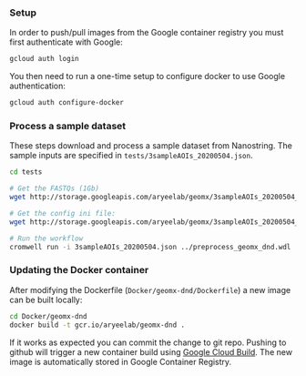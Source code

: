 ### Setup


In order to push/pull images from the Google container registry you must first authenticate with Google:

```bash
gcloud auth login
```

You then need to run a one-time setup to configure docker to use Google authentication:

```bash
gcloud auth configure-docker
```


### Process a sample dataset
These steps download and process a sample dataset from Nanostring. The sample
inputs are specified in `tests/3sampleAOIs_20200504.json`.


```bash
cd tests

# Get the FASTQs (1Gb)
wget http://storage.googleapis.com/aryeelab/geomx/3sampleAOIs_20200504_DND/FASTQ.zip

# Get the config ini file:
wget http://storage.googleapis.com/aryeelab/geomx/3sampleAOIs_20200504_DND/3sampleAOIs_20200504_DND_config.ini

# Run the workflow
cromwell run -i 3sampleAOIs_20200504.json ../preprocess_geomx_dnd.wdl 
```


### Updating the Docker container

After modifying the Dockerfile (`Docker/geomx-dnd/Dockerfile`) a new image can be built locally:

```bash
cd Docker/geomx-dnd
docker build -t gcr.io/aryeelab/geomx-dnd .
```

If it works as expected you can commit the change to git repo. Pushing to github 
will trigger a new container build using [Google Cloud Build](https://cloud.google.com/cloud-build). 
The new image is automatically stored in Google Container Registry.  

```bash

```
